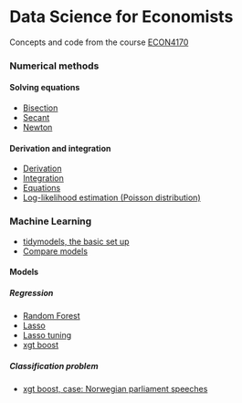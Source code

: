 # Data Science for Economists

Concepts and code from the course [ECON4170](https://www.uio.no/studier/emner/sv/oekonomi/ECON4170/index.html)

### Numerical methods
#### Solving equations
  - [Bisection](https://github.com/eal024/dc-for-econ/blob/main/secant.R)
  - [Secant](https://github.com/eal024/dc-for-econ/blob/main/secant.R)
  - [Newton](https://github.com/eal024/dc-for-econ/blob/main/newton.R)

#### Derivation and integration
 - [Derivation]()
 - [Integration](https://github.com/eal024/dc-for-econ/blob/main/integration.R)
 - [Equations]()
 - [Log-likelihood estimation (Poisson distribution)](https://github.com/eal024/dc-for-econ/blob/main/loglikehood_estimation.R)
   

### Machine Learning
- [tidymodels, the basic set up](https://github.com/eal024/dc-for-econ/blob/main/tidymodel_set_up.R)
- [Compare models](https://github.com/eal024/dc-for-econ/blob/main/comparing_models.R)

#### Models
##### Regression
- [Random Forest](https://github.com/eal024/dc-for-econ/blob/main/random_forest.R) 
- [Lasso](https://github.com/eal024/dc-for-econ/blob/main/Lasso.R)
- [Lasso tuning](https://github.com/eal024/dc-for-econ/blob/main/lasso_tuning.R)
- [xgt boost](https://github.com/eal024/dc-for-econ/blob/main/xgboost.R)

##### Classification problem
- [xgt boost, case: Norwegian parliament speeches](textclassification_xgboost.R)

